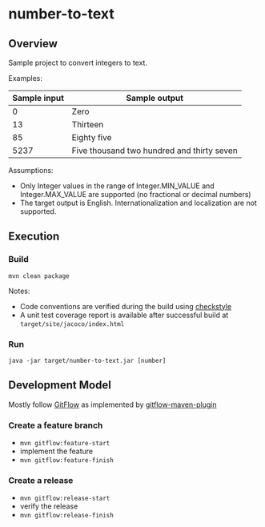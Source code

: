# number-to-text

## Overview

Sample project to convert integers to text.

Examples:

| Sample input | Sample output |
|--------------|---------------|
| 0            | Zero          |
| 13           | Thirteen      |
| 85           | Eighty five   |
| 5237         | Five thousand two hundred and thirty seven |

Assumptions:

* Only Integer values in the range of Integer.MIN_VALUE and Integer.MAX_VALUE are supported (no fractional or decimal numbers)
* The target output is English.  Internationalization and localization are not supported.

## Execution

### Build

	mvn clean package
	
Notes:

* Code conventions are verified during the build using [checkstyle](http://checkstyle.sourceforge.net/)
* A unit test coverage report is available after successful build at `target/site/jacoco/index.html`
	

### Run

	java -jar target/number-to-text.jar [number]
	
## Development Model

Mostly follow [GitFlow](https://www.atlassian.com/git/tutorials/comparing-workflows/gitflow-workflow "GitFlow") as implemented by [gitflow-maven-plugin](https://github.com/aleksandr-m/gitflow-maven-plugin)

### Create a feature branch

- `mvn gitflow:feature-start`
- implement the feature
- `mvn gitflow:feature-finish`

### Create a release

- `mvn gitflow:release-start`
- verify the release
- `mvn gitflow:release-finish`	